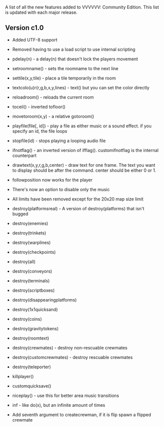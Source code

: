 A list of all the new features added to VVVVVV: Community Edition. This list is updated with each major release.


## Version c1.0
- Added UTF-8 support

- Removed having to use a load script to use internal scripting

- pdelay(n) - a delay(n) that doesn't lock the players movement

- setroomname() - sets the roomname to the next line

- settile(x,y,tile) - place a tile temporarily in the room

- textcolo(u)r(r,g,b,x,y,lines) - text() but you can set the color directly

- reloadroom() - reloads the current room

- toceil() - inverted tofloor()

- movetoroom(x,y) - a relative gotoroom()

- playfile(file[, id]) - play a file as either music or a sound effect. if you specify an id, the file loops

- stopfile(id) - stops playing a looping audio file

- ifnotflag() - an inverted version of ifflag(). customifnotflag is the internal counterpart

- drawtext(x,y,r,g,b,center) - draw text for one frame. The text you want to display should be after the command. center should be either 0 or 1.

- followposition now works for the player

- There's now an option to disable only the music

- All limits have been removed except for the 20x20 map size limit

- destroy(platformsreal) - A version of destroy(platforms) that isn't bugged

- destroy(enemies)

- destroy(trinkets)

- destroy(warplines)

- destroy(checkpoints)

- destroy(all)

- destroy(conveyors)

- destroy(terminals)

- destroy(scriptboxes)

- destroy(disappearingplatforms)

- destroy(1x1quicksand)

- destroy(coins)

- destroy(gravitytokens)

- destroy(roomtext)

- destroy(crewmates) - destroy non-rescuable crewmates

- destroy(customcrewmates) - destroy rescuable crewmates

- destroy(teleporter)

- killplayer()

- customquicksave()

- niceplay() - use this for better area music transitions

- inf - like do(x), but an infinite amount of times

- Add seventh argument to createcrewman, if it is flip spawn a flipped crewmate
